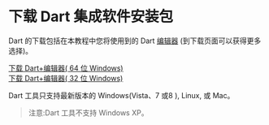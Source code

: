 # 下载 Dart 集成软件安装包 Dart 的下载包括在本教程中您将使用到的 Dart [编辑器](https://www.dartlang.org/tools/editor/) (到下载页面可以获得更多选择)。
[下载 Dart+编辑器( 64 位 Windows)](https://storage.googleapis.com/dart-archive/channels/stable/release/45692/editor/darteditor-macos-ia32.zip)  [下载 Dart+编辑器( 32 位 Windows)](https://storage.googleapis.com/dart-archive/channels/stable/release/45692/editor/darteditor-macos-x64.zip)   

Dart 工具只支持最新版本的 Windows(Vista、7 或8 ),  Linux, 或  Mac。  >注意:Dart 工具不支持 Windows XP。
